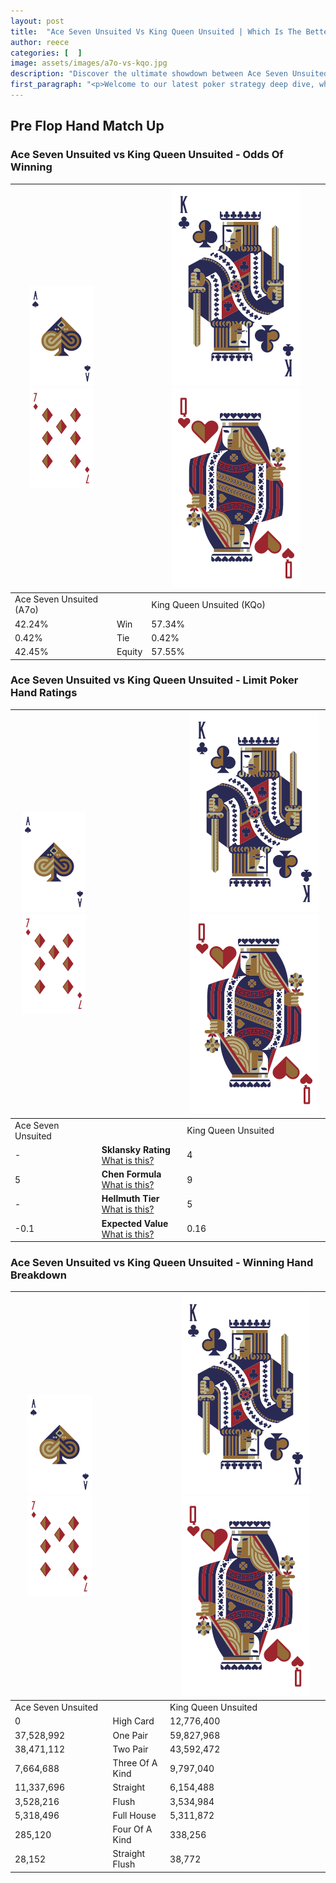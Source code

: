 ```yaml
---
layout: post
title:  "Ace Seven Unsuited Vs King Queen Unsuited | Which Is The Better Hand In Poker? A Complete Guide"
author: reece
categories: [  ]
image: assets/images/a7o-vs-kqo.jpg
description: "Discover the ultimate showdown between Ace Seven Unsuited and King Queen Unsuited in poker! Uncover the odds, strategies, and scenarios where one hand triumphs over the other. Get ready to up your poker game with this thrilling analysis."
first_paragraph: "<p>Welcome to our latest poker strategy deep dive, where we're pitting two distinct hands against each other in a high-stakes showdown: Ace Seven Unsuited vs King Queen Unsuited.</p><p>In the dynamic world of poker, every decision counts, and knowing which hand holds the upper hand is key to your success at the table.</p><p>In this article, we'll dissect these two hands, explore the scenarios where one dominates the other, and equip you with the knowledge to make strategic choices that can tip the odds in your favor.</p><p>Get ready to unravel the intriguing dynamics of these poker hands and elevate your game to new heights.</p>"
---
```




[comment]: # (sp0)

## Pre Flop Hand Match Up

<div class="table hand-ratings" markdown="1"> 



### Ace Seven Unsuited vs King Queen Unsuited - Odds Of Winning


    
| ![image info](assets/images/hand1/A.png) ![image info](assets/images/hand1/7o.png) |  | ![image info](assets/images/hand2/K.png) ![image info](assets/images/hand2/Qo.png) |
| -------- | -------- | -------- |
| Ace Seven Unsuited (A7o) |  | King Queen Unsuited (KQo) |
| 42.24% | Win | 57.34% |
| 0.42% | Tie | 0.42% |
| 42.45% | Equity | 57.55% |




[comment]: # (sp1)



### Ace Seven Unsuited vs King Queen Unsuited - Limit Poker Hand Ratings


    
| ![image info](assets/images/hand1/A.png) ![image info](assets/images/hand1/7o.png) |  | ![image info](assets/images/hand2/K.png) ![image info](assets/images/hand2/Qo.png) |
| -------- | -------- | -------- |
| Ace Seven Unsuited |  | King Queen Unsuited |
| - | **Sklansky Rating** [What is this?](/sklansky-rating-explained) | 4 |
| 5 | **Chen Formula** [What is this?](/chen-formula-explained) | 9 |
| - | **Hellmuth Tier** [What is this?](/Hellmuth-tier-explained) | 5 |
| -0.1 | **Expected Value** [What is this?](/expected-value-explained) | 0.16 |




[comment]: # (sp2)



### Ace Seven Unsuited vs King Queen Unsuited - Winning Hand Breakdown


    
| ![image info](assets/images/hand1/A.png) ![image info](assets/images/hand1/7o.png) |  | ![image info](assets/images/hand2/K.png) ![image info](assets/images/hand2/Qo.png) |
| -------- | -------- | -------- |
| Ace Seven Unsuited |  | King Queen Unsuited |
| 0 | High Card | 12,776,400 |
| 37,528,992 | One Pair | 59,827,968 |
| 38,471,112 | Two Pair | 43,592,472 |
| 7,664,688 | Three Of A Kind | 9,797,040 |
| 11,337,696 | Straight | 6,154,488 |
| 3,528,216 | Flush | 3,534,984 |
| 5,318,496 | Full House | 5,311,872 |
| 285,120 | Four Of A Kind | 338,256 |
| 28,152 | Straight Flush | 38,772 |




[comment]: # (sp3)



</div>

[comment]: # (sp4)



[comment]: # (sp5)

